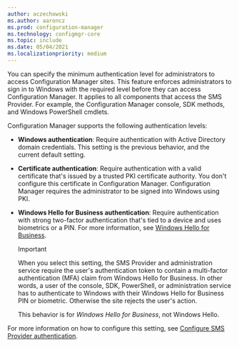 ```yaml
---
author: aczechowski
ms.author: aaroncz
ms.prod: configuration-manager
ms.technology: configmgr-core
ms.topic: include
ms.date: 05/04/2021
ms.localizationpriority: medium
---
```


<!--1357013-->
You can specify the minimum authentication level for administrators to access Configuration Manager sites. This feature enforces administrators to sign in to Windows with the required level before they can access Configuration Manager. It applies to all components that access the SMS Provider. For example, the Configuration Manager console, SDK methods, and Windows PowerShell cmdlets.

Configuration Manager supports the following authentication levels:

- **Windows authentication**: Require authentication with Active Directory domain credentials. This setting is the previous behavior, and the current default setting.

- **Certificate authentication**: Require authentication with a valid certificate that's issued by a trusted PKI certificate authority. You don't configure this certificate in Configuration Manager. Configuration Manager requires the administrator to be signed into Windows using PKI.

- **Windows Hello for Business authentication**: Require authentication with strong two-factor authentication that's tied to a device and uses biometrics or a PIN. For more information, see [Windows Hello for Business](/windows/security/identity-protection/hello-for-business/hello-identity-verification).

    > [!IMPORTANT]
    > When you select this setting, the SMS Provider and administration service require the user's authentication token to contain a multi-factor authentication (MFA) claim from Windows Hello for Business. In other words, a user of the console, SDK, PowerShell, or administration service has to authenticate to Windows with their Windows Hello for Business PIN or biometric. Otherwise the site rejects the user's action.
    >
    > This behavior is for _Windows Hello for Business_, not Windows Hello.<!-- SCCMDocs#2088 -->

For more information on how to configure this setting, see [Configure SMS Provider authentication](../../security/configure-security.md#sms-provider-authentication).
